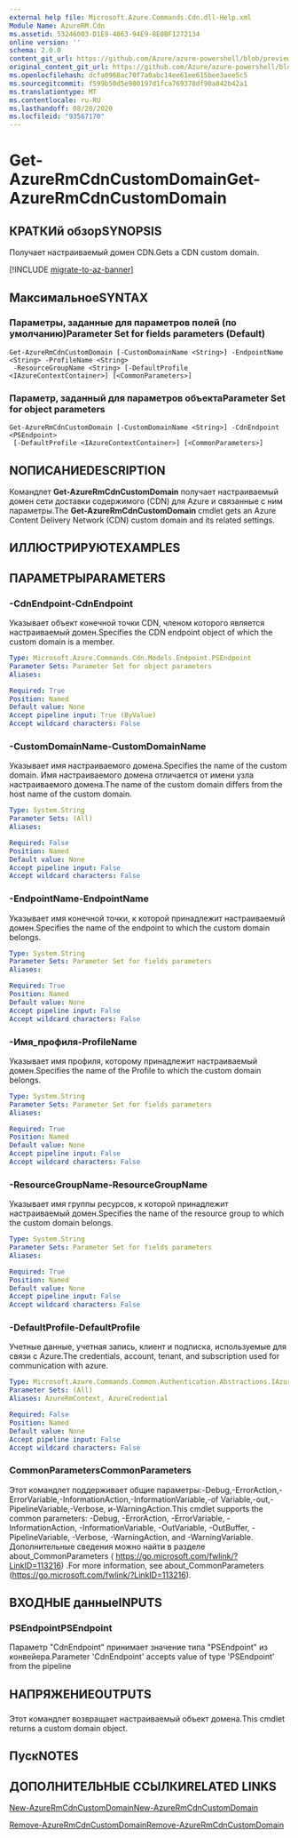 ```yaml
---
external help file: Microsoft.Azure.Commands.Cdn.dll-Help.xml
Module Name: AzureRM.Cdn
ms.assetid: 53246003-D1E9-4863-94E9-8E0BF1272134
online version: ''
schema: 2.0.0
content_git_url: https://github.com/Azure/azure-powershell/blob/preview/src/ResourceManager/Cdn/Commands.Cdn/help/Get-AzureRmCdnCustomDomain.md
original_content_git_url: https://github.com/Azure/azure-powershell/blob/preview/src/ResourceManager/Cdn/Commands.Cdn/help/Get-AzureRmCdnCustomDomain.md
ms.openlocfilehash: dcfa0968ac70f7a0abc14ee61ee615bee3aee5c5
ms.sourcegitcommit: f599b50d5e980197d1fca769378df90a842b42a1
ms.translationtype: MT
ms.contentlocale: ru-RU
ms.lasthandoff: 08/20/2020
ms.locfileid: "93567170"
---
```

# <span data-ttu-id="87e03-101">Get-AzureRmCdnCustomDomain</span><span class="sxs-lookup"><span data-stu-id="87e03-101">Get-AzureRmCdnCustomDomain</span></span>

## <span data-ttu-id="87e03-102">КРАТКИй обзор</span><span class="sxs-lookup"><span data-stu-id="87e03-102">SYNOPSIS</span></span>
<span data-ttu-id="87e03-103">Получает настраиваемый домен CDN.</span><span class="sxs-lookup"><span data-stu-id="87e03-103">Gets a CDN custom domain.</span></span>

[!INCLUDE [migrate-to-az-banner](../../includes/migrate-to-az-banner.md)]

## <span data-ttu-id="87e03-104">Максимальное</span><span class="sxs-lookup"><span data-stu-id="87e03-104">SYNTAX</span></span>

### <span data-ttu-id="87e03-105">Параметры, заданные для параметров полей (по умолчанию)</span><span class="sxs-lookup"><span data-stu-id="87e03-105">Parameter Set for fields parameters (Default)</span></span>
```
Get-AzureRmCdnCustomDomain [-CustomDomainName <String>] -EndpointName <String> -ProfileName <String>
 -ResourceGroupName <String> [-DefaultProfile <IAzureContextContainer>] [<CommonParameters>]
```

### <span data-ttu-id="87e03-106">Параметр, заданный для параметров объекта</span><span class="sxs-lookup"><span data-stu-id="87e03-106">Parameter Set for object parameters</span></span>
```
Get-AzureRmCdnCustomDomain [-CustomDomainName <String>] -CdnEndpoint <PSEndpoint>
 [-DefaultProfile <IAzureContextContainer>] [<CommonParameters>]
```

## <span data-ttu-id="87e03-107">NОПИСАНИЕ</span><span class="sxs-lookup"><span data-stu-id="87e03-107">DESCRIPTION</span></span>
<span data-ttu-id="87e03-108">Командлет **Get-AzureRmCdnCustomDomain** получает настраиваемый домен сети доставки содержимого (CDN) для Azure и связанные с ним параметры.</span><span class="sxs-lookup"><span data-stu-id="87e03-108">The **Get-AzureRmCdnCustomDomain** cmdlet gets an Azure Content Delivery Network (CDN) custom domain and its related settings.</span></span>

## <span data-ttu-id="87e03-109">ИЛЛЮСТРИРУЮТ</span><span class="sxs-lookup"><span data-stu-id="87e03-109">EXAMPLES</span></span>

## <span data-ttu-id="87e03-110">ПАРАМЕТРЫ</span><span class="sxs-lookup"><span data-stu-id="87e03-110">PARAMETERS</span></span>

### <span data-ttu-id="87e03-111">-CdnEndpoint</span><span class="sxs-lookup"><span data-stu-id="87e03-111">-CdnEndpoint</span></span>
<span data-ttu-id="87e03-112">Указывает объект конечной точки CDN, членом которого является настраиваемый домен.</span><span class="sxs-lookup"><span data-stu-id="87e03-112">Specifies the CDN endpoint object of which the custom domain is a member.</span></span>

```yaml
Type: Microsoft.Azure.Commands.Cdn.Models.Endpoint.PSEndpoint
Parameter Sets: Parameter Set for object parameters
Aliases: 

Required: True
Position: Named
Default value: None
Accept pipeline input: True (ByValue)
Accept wildcard characters: False
```

### <span data-ttu-id="87e03-113">-CustomDomainName</span><span class="sxs-lookup"><span data-stu-id="87e03-113">-CustomDomainName</span></span>
<span data-ttu-id="87e03-114">Указывает имя настраиваемого домена.</span><span class="sxs-lookup"><span data-stu-id="87e03-114">Specifies the name of the custom domain.</span></span>
<span data-ttu-id="87e03-115">Имя настраиваемого домена отличается от имени узла настраиваемого домена.</span><span class="sxs-lookup"><span data-stu-id="87e03-115">The name of the custom domain differs from the host name of the custom domain.</span></span>

```yaml
Type: System.String
Parameter Sets: (All)
Aliases: 

Required: False
Position: Named
Default value: None
Accept pipeline input: False
Accept wildcard characters: False
```

### <span data-ttu-id="87e03-116">-EndpointName</span><span class="sxs-lookup"><span data-stu-id="87e03-116">-EndpointName</span></span>
<span data-ttu-id="87e03-117">Указывает имя конечной точки, к которой принадлежит настраиваемый домен.</span><span class="sxs-lookup"><span data-stu-id="87e03-117">Specifies the name of the endpoint to which the custom domain belongs.</span></span>

```yaml
Type: System.String
Parameter Sets: Parameter Set for fields parameters
Aliases: 

Required: True
Position: Named
Default value: None
Accept pipeline input: False
Accept wildcard characters: False
```

### <span data-ttu-id="87e03-118">-Имя_профиля</span><span class="sxs-lookup"><span data-stu-id="87e03-118">-ProfileName</span></span>
<span data-ttu-id="87e03-119">Указывает имя профиля, которому принадлежит настраиваемый домен.</span><span class="sxs-lookup"><span data-stu-id="87e03-119">Specifies the name of the Profile to which the custom domain belongs.</span></span>

```yaml
Type: System.String
Parameter Sets: Parameter Set for fields parameters
Aliases: 

Required: True
Position: Named
Default value: None
Accept pipeline input: False
Accept wildcard characters: False
```

### <span data-ttu-id="87e03-120">-ResourceGroupName</span><span class="sxs-lookup"><span data-stu-id="87e03-120">-ResourceGroupName</span></span>
<span data-ttu-id="87e03-121">Указывает имя группы ресурсов, к которой принадлежит настраиваемый домен.</span><span class="sxs-lookup"><span data-stu-id="87e03-121">Specifies the name of the resource group to which the custom domain belongs.</span></span>

```yaml
Type: System.String
Parameter Sets: Parameter Set for fields parameters
Aliases: 

Required: True
Position: Named
Default value: None
Accept pipeline input: False
Accept wildcard characters: False
```

### <span data-ttu-id="87e03-122">-DefaultProfile</span><span class="sxs-lookup"><span data-stu-id="87e03-122">-DefaultProfile</span></span>
<span data-ttu-id="87e03-123">Учетные данные, учетная запись, клиент и подписка, используемые для связи с Azure.</span><span class="sxs-lookup"><span data-stu-id="87e03-123">The credentials, account, tenant, and subscription used for communication with azure.</span></span>

```yaml
Type: Microsoft.Azure.Commands.Common.Authentication.Abstractions.IAzureContextContainer
Parameter Sets: (All)
Aliases: AzureRmContext, AzureCredential

Required: False
Position: Named
Default value: None
Accept pipeline input: False
Accept wildcard characters: False
```

### <span data-ttu-id="87e03-124">CommonParameters</span><span class="sxs-lookup"><span data-stu-id="87e03-124">CommonParameters</span></span>
<span data-ttu-id="87e03-125">Этот командлет поддерживает общие параметры:-Debug,-ErrorAction,-ErrorVariable,-InformationAction,-InformationVariable,-of Variable,-out,-PipelineVariable,-Verbose, и-WarningAction.</span><span class="sxs-lookup"><span data-stu-id="87e03-125">This cmdlet supports the common parameters: -Debug, -ErrorAction, -ErrorVariable, -InformationAction, -InformationVariable, -OutVariable, -OutBuffer, -PipelineVariable, -Verbose, -WarningAction, and -WarningVariable.</span></span> <span data-ttu-id="87e03-126">Дополнительные сведения можно найти в разделе about_CommonParameters ( https://go.microsoft.com/fwlink/?LinkID=113216) .</span><span class="sxs-lookup"><span data-stu-id="87e03-126">For more information, see about_CommonParameters (https://go.microsoft.com/fwlink/?LinkID=113216).</span></span>

## <span data-ttu-id="87e03-127">ВХОДНЫЕ данные</span><span class="sxs-lookup"><span data-stu-id="87e03-127">INPUTS</span></span>

### <span data-ttu-id="87e03-128">PSEndpoint</span><span class="sxs-lookup"><span data-stu-id="87e03-128">PSEndpoint</span></span>
<span data-ttu-id="87e03-129">Параметр "CdnEndpoint" принимает значение типа "PSEndpoint" из конвейера.</span><span class="sxs-lookup"><span data-stu-id="87e03-129">Parameter 'CdnEndpoint' accepts value of type 'PSEndpoint' from the pipeline</span></span>

## <span data-ttu-id="87e03-130">НАПРЯЖЕНИЕ</span><span class="sxs-lookup"><span data-stu-id="87e03-130">OUTPUTS</span></span>

###  
<span data-ttu-id="87e03-131">Этот командлет возвращает настраиваемый объект домена.</span><span class="sxs-lookup"><span data-stu-id="87e03-131">This cmdlet returns a custom domain object.</span></span>

## <span data-ttu-id="87e03-132">Пуск</span><span class="sxs-lookup"><span data-stu-id="87e03-132">NOTES</span></span>

## <span data-ttu-id="87e03-133">ДОПОЛНИТЕЛЬНЫЕ ССЫЛКИ</span><span class="sxs-lookup"><span data-stu-id="87e03-133">RELATED LINKS</span></span>

[<span data-ttu-id="87e03-134">New-AzureRmCdnCustomDomain</span><span class="sxs-lookup"><span data-stu-id="87e03-134">New-AzureRmCdnCustomDomain</span></span>](./New-AzureRmCdnCustomDomain.md)

[<span data-ttu-id="87e03-135">Remove-AzureRmCdnCustomDomain</span><span class="sxs-lookup"><span data-stu-id="87e03-135">Remove-AzureRmCdnCustomDomain</span></span>](./Remove-AzureRmCdnCustomDomain.md)


